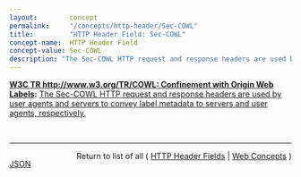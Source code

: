 ```yaml
---
layout:        concept
permalink:     "/concepts/http-header/Sec-COWL"
title:         "HTTP Header Field: Sec-COWL"
concept-name:  HTTP Header Field
concept-value: Sec-COWL
description: "The Sec-COWL HTTP request and response headers are used by user agents and servers to convey label metadata to servers and user agents, respectively."
---
```


**[W3C TR http://www.w3.org/TR/COWL: Confinement with Origin Web Labels](/specs/W3C/TR/COWL "This specification defines an API for specifying privacy and integrity policies on data, in the form of origin labels, and a mechanism for confining code according to such policies. This allows Web application authors and server operators to share data with untrusted—buggy but not malicious—code (e.g., in a mashup scenario) yet impose restrictions on how the code can share the data further."):** [The Sec-COWL HTTP request and response headers are used by user agents and servers to convey label metadata to servers and user agents, respectively.](http://www.w3.org/TR/COWL/#header "Read documentation for HTTP Header Field &#34;Sec-COWL&#34;")

<br/>
<hr/>

<p style="float : left"><a href="./Sec-COWL.json" title="JSON representing this particular Web Concept value">JSON</a></p>
<p style="text-align: right">Return to list of all ( <a href="../http-header/">HTTP Header Fields</a> | <a href="../">Web Concepts</a> )</p>
